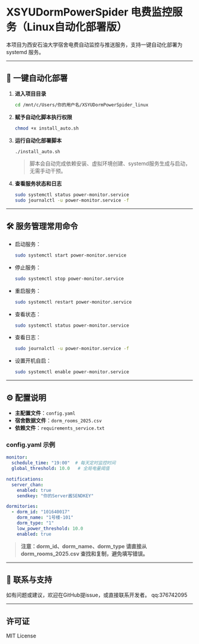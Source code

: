 # XSYUDormPowerSpider 电费监控服务（Linux自动化部署版）

本项目为西安石油大学宿舍电费自动监控与推送服务，支持一键自动化部署为 systemd 服务。

---

## 🚀 一键自动化部署

1. **进入项目目录**
   ```bash
   cd /mnt/c/Users/你的用户名/XSYUDormPowerSpider_linux
   ```

2. **赋予自动化脚本执行权限**
   ```bash
   chmod +x install_auto.sh
   ```

3. **运行自动化部署脚本**
   ```bash
   ./install_auto.sh
   ```
   > 脚本会自动完成依赖安装、虚拟环境创建、systemd服务生成与启动，无需手动干预。

4. **查看服务状态和日志**
   ```bash
   sudo systemctl status power-monitor.service
   sudo journalctl -u power-monitor.service -f
   ```

---

## 🛠️ 服务管理常用命令

- 启动服务：
  ```bash
  sudo systemctl start power-monitor.service
  ```
- 停止服务：
  ```bash
  sudo systemctl stop power-monitor.service
  ```
- 重启服务：
  ```bash
  sudo systemctl restart power-monitor.service
  ```
- 查看状态：
  ```bash
  sudo systemctl status power-monitor.service
  ```
- 查看日志：
  ```bash
  sudo journalctl -u power-monitor.service -f
  ```
- 设置开机自启：
  ```bash
  sudo systemctl enable power-monitor.service
  ```

---

## ⚙️ 配置说明

- **主配置文件**：`config.yaml`
- **宿舍数据文件**：`dorm_rooms_2025.csv`
- **依赖文件**：`requirements_service.txt`

### config.yaml 示例
```yaml
monitor:
  schedule_time: "19:00"  # 每天定时监控时间
  global_threshold: 10.0   # 全局电量阈值

notifications:
  server_chan:
    enabled: true
    sendkey: "你的Server酱SENDKEY"

dormitories:
  - dorm_id: "101640017"
    dorm_name: "1号楼-101"
    dorm_type: "1"
    low_power_threshold: 10.0
    enabled: true
```

> **注意：dorm_id、dorm_name、dorm_type 请直接从 dorm_rooms_2025.csv 查找和复制，避免填写错误。**



---


## 📢 联系与支持
如有问题或建议，欢迎在GitHub提issue，或直接联系开发者。
qq:376742095

---

## 许可证
MIT License